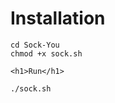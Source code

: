 <h1>Installation</h1>

```git clone https://github.com/The-Amoghavarsha/Sock-You/
cd Sock-You
chmod +x sock.sh

<h1>Run</h1>

./sock.sh
